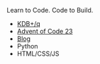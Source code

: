 
Learn to Code. Code to Build.

-  [KDB+/q](qkdb/index.md)
-  [Advent of Code 23](aoc/23/index.md)
-  [Blog](blog/index.md)
-  Python
-  HTML/CSS/JS